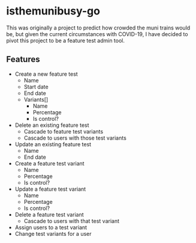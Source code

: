 # isthemunibusy-go

This was originally a project to predict how crowded the muni trains would be, but given the current circumstances with COVID-19, I have decided to pivot this project to be a feature test admin tool.

## Features
- Create a new feature test
    - Name
    - Start date
    - End date
    - Variants[]
        - Name
        - Percentage
        - Is control?
- Delete an existing feature test
    - Cascade to feature test variants
    - Cascade to users with those test variants
- Update an existing feature test
    - Name
    - End date
- Create a feature test variant
    - Name
    - Percentage
    - Is control?
- Update a feature test variant
    - Name
    - Percentage
    - Is control?
- Delete a feature test variant
    - Cascade to users with that test variant
- Assign users to a test variant
- Change test variants for a user
    
